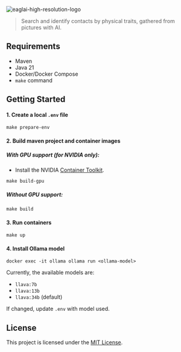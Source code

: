 ![eaglai-high-resolution-logo](https://github.com/PedroDSFerreira/eagl.ai/assets/97121697/b4f54272-73a3-4926-a9ab-0f1c0c01da60)

>Search and identify contacts by physical traits, gathered from pictures with AI.

## Requirements
- Maven
- Java 21
- Docker/Docker Compose
- `make` command

## Getting Started

#### 1. Create a local `.env` file

```
make prepare-env
```

#### 2. Build maven project and container images

##### With GPU support (for NVIDIA only):

- Install the NVIDIA [Container Toolkit](https://docs.nvidia.com/datacenter/cloud-native/container-toolkit/latest/install-guide.html#installation).

```
make build-gpu
```

##### Without GPU support:

```
make build
```

#### 3. Run containers

```
make up
```

#### 4. Install Ollama model

```
docker exec -it ollama ollama run <ollama-model>
```

Currently, the available models are:
- `llava:7b`
- `llava:13b`
- `llava:34b` (default)


If changed, update `.env` with model used.

## License
This project is licensed under the [MIT License](LICENSE).
